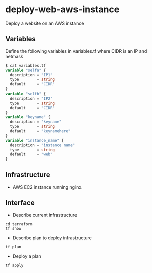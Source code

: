 # deploy-web-aws-instance

Deploy a website on an AWS instance

## Variables

Define the following variables in variables.tf where CIDR is an IP and netmask

```tf
$ cat variables.tf 
variable "selfa" {
  description = "IP1"
  type        = string
  default     = "CIDR"
}
variable "selfb" {
  description = "IP2"
  type        = string
  default     = "CIDR"
}
variable "keyname" {
  description = "keyname"
  type        = string
  default     = "keynamehere"
}
variable "instance_name" {
  description = "instance name"
  type        = string
  default     = "web"
}
```

## Infrastructure

* AWS EC2 instance running nginx.

## Interface

* Describe current infrastructure

```shell
cd terraform
tf show
```

* Describe plan to deploy infrastructure

```shell
tf plan
```

* Deploy a plan

```shell
tf apply
```
